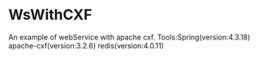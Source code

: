 # WsWithCXF
An example of webService with apache cxf.
Tools:Spring(version:4.3.18) apache-cxf(version:3.2.6) redis(version:4.0.11)
